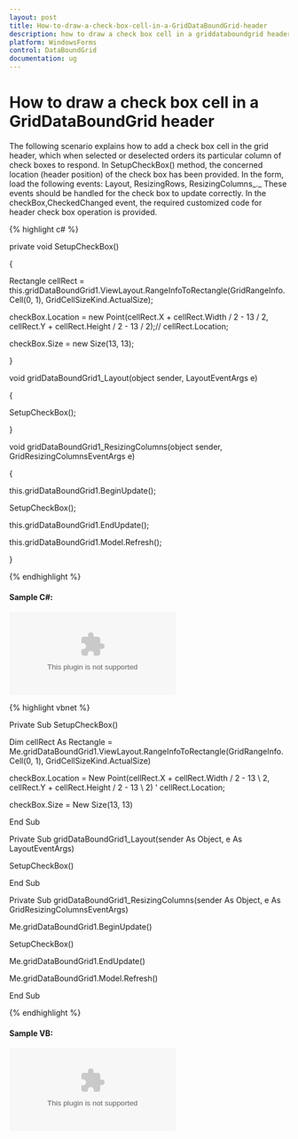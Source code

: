 ```yaml
---
layout: post
title: How-to-draw-a-check-box-cell-in-a-GridDataBoundGrid-header
description: how to draw a check box cell in a griddataboundgrid header
platform: WindowsForms
control: DataBoundGrid
documentation: ug
---
```


# How to draw a check box cell in a GridDataBoundGrid header

The following scenario explains how to add a check box cell in the grid header, which when selected or deselected orders its particular column of check boxes to respond. In SetupCheckBox() method, the concerned location (header position) of the check box has been provided. In the form, load the following events: Layout, ResizingRows, ResizingColumns_._ These events should be handled for the check box to update correctly. In the checkBox,CheckedChanged event, the required customized code for header check box operation is provided.

{% highlight c# %}

private void SetupCheckBox()

{

Rectangle cellRect = this.gridDataBoundGrid1.ViewLayout.RangeInfoToRectangle(GridRangeInfo.Cell(0, 1), GridCellSizeKind.ActualSize);

checkBox.Location = new Point(cellRect.X + cellRect.Width / 2 - 13 / 2, cellRect.Y + cellRect.Height / 2 - 13 / 2);// cellRect.Location;

checkBox.Size = new Size(13, 13);

}

void gridDataBoundGrid1_Layout(object sender, LayoutEventArgs e)

{

SetupCheckBox();

}

void gridDataBoundGrid1_ResizingColumns(object sender, GridResizingColumnsEventArgs e)

{

this.gridDataBoundGrid1.BeginUpdate();

SetupCheckBox();

this.gridDataBoundGrid1.EndUpdate();

this.gridDataBoundGrid1.Model.Refresh();

}

{% endhighlight %}



#### Sample C#: 

![](http://www.syncfusion.com/downloads/Support/DirectTrac/98125/GDBG%20checkbox-1326042168.zip)

{% highlight vbnet %}



Private Sub SetupCheckBox()



Dim cellRect As Rectangle =      Me.gridDataBoundGrid1.ViewLayout.RangeInfoToRectangle(GridRangeInfo.Cell(0, 1), GridCellSizeKind.ActualSize)



checkBox.Location = New Point(cellRect.X + cellRect.Width / 2 - 13 \ 2, cellRect.Y + cellRect.Height / 2 - 13 \ 2) ' cellRect.Location;



checkBox.Size = New Size(13, 13)



End Sub



Private Sub gridDataBoundGrid1_Layout(sender As Object, e As LayoutEventArgs)



  SetupCheckBox()



End Sub



Private Sub gridDataBoundGrid1_ResizingColumns(sender As Object, e As GridResizingColumnsEventArgs)



  Me.gridDataBoundGrid1.BeginUpdate()



  SetupCheckBox()



  Me.gridDataBoundGrid1.EndUpdate()



  Me.gridDataBoundGrid1.Model.Refresh()



End Sub

{% endhighlight %}

#### Sample VB: 

![](http://www.syncfusion.com/downloads/Support/DirectTrac/98125/Vb592317743.zip)

